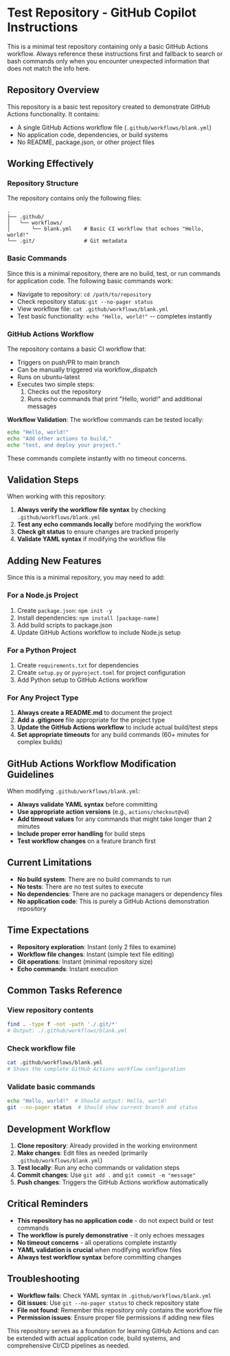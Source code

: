 # Test Repository - GitHub Copilot Instructions

This is a minimal test repository containing only a basic GitHub Actions workflow. Always reference these instructions first and fallback to search or bash commands only when you encounter unexpected information that does not match the info here.

## Repository Overview
This repository is a basic test repository created to demonstrate GitHub Actions functionality. It contains:
- A single GitHub Actions workflow file (`.github/workflows/blank.yml`)
- No application code, dependencies, or build systems
- No README, package.json, or other project files

## Working Effectively

### Repository Structure
The repository contains only the following files:
```
.
├── .github/
│   └── workflows/
│       └── blank.yml    # Basic CI workflow that echoes "Hello, world!"
└── .git/                # Git metadata
```

### Basic Commands
Since this is a minimal repository, there are no build, test, or run commands for application code. The following basic commands work:

- Navigate to repository: `cd /path/to/repository`
- Check repository status: `git --no-pager status`
- View workflow file: `cat .github/workflows/blank.yml`
- Test basic functionality: `echo "Hello, world!"` -- completes instantly

### GitHub Actions Workflow
The repository contains a basic CI workflow that:
- Triggers on push/PR to main branch
- Can be manually triggered via workflow_dispatch
- Runs on ubuntu-latest
- Executes two simple steps:
  1. Checks out the repository
  2. Runs echo commands that print "Hello, world!" and additional messages

**Workflow Validation**: The workflow commands can be tested locally:
```bash
echo "Hello, world!"
echo "Add other actions to build,"
echo "test, and deploy your project."
```
These commands complete instantly with no timeout concerns.

## Validation Steps
When working with this repository:
1. **Always verify the workflow file syntax** by checking `.github/workflows/blank.yml`
2. **Test any echo commands locally** before modifying the workflow
3. **Check git status** to ensure changes are tracked properly
4. **Validate YAML syntax** if modifying the workflow file

## Adding New Features
Since this is a minimal repository, you may need to add:

### For a Node.js Project
1. Create `package.json`: `npm init -y`
2. Install dependencies: `npm install [package-name]`
3. Add build scripts to package.json
4. Update GitHub Actions workflow to include Node.js setup

### For a Python Project  
1. Create `requirements.txt` for dependencies
2. Create `setup.py` or `pyproject.toml` for project configuration
3. Add Python setup to GitHub Actions workflow

### For Any Project Type
1. **Always create a README.md** to document the project
2. **Add a .gitignore** file appropriate for the project type
3. **Update the GitHub Actions workflow** to include actual build/test steps
4. **Set appropriate timeouts** for any build commands (60+ minutes for complex builds)

## GitHub Actions Workflow Modification Guidelines
When modifying `.github/workflows/blank.yml`:
- **Always validate YAML syntax** before committing
- **Use appropriate action versions** (e.g., `actions/checkout@v4`)
- **Add timeout values** for any commands that might take longer than 2 minutes
- **Include proper error handling** for build steps
- **Test workflow changes** on a feature branch first

## Current Limitations
- **No build system**: There are no build commands to run
- **No tests**: There are no test suites to execute  
- **No dependencies**: There are no package managers or dependency files
- **No application code**: This is purely a GitHub Actions demonstration repository

## Time Expectations
- **Repository exploration**: Instant (only 2 files to examine)
- **Workflow file changes**: Instant (simple text file editing)
- **Git operations**: Instant (minimal repository size)
- **Echo commands**: Instant execution

## Common Tasks Reference

### View repository contents
```bash
find . -type f -not -path './.git/*'
# Output: ./.github/workflows/blank.yml
```

### Check workflow file
```bash
cat .github/workflows/blank.yml
# Shows the complete GitHub Actions workflow configuration
```

### Validate basic commands
```bash
echo "Hello, world!"  # Should output: Hello, world!
git --no-pager status  # Should show current branch and status
```

## Development Workflow
1. **Clone repository**: Already provided in the working environment
2. **Make changes**: Edit files as needed (primarily `.github/workflows/blank.yml`)
3. **Test locally**: Run any echo commands or validation steps
4. **Commit changes**: Use `git add .` and `git commit -m "message"`
5. **Push changes**: Triggers the GitHub Actions workflow automatically

## Critical Reminders
- **This repository has no application code** - do not expect build or test commands
- **The workflow is purely demonstrative** - it only echoes messages
- **No timeout concerns** - all operations complete instantly
- **YAML validation is crucial** when modifying workflow files
- **Always test workflow syntax** before committing changes

## Troubleshooting
- **Workflow fails**: Check YAML syntax in `.github/workflows/blank.yml`
- **Git issues**: Use `git --no-pager status` to check repository state
- **File not found**: Remember this repository only contains the workflow file
- **Permission issues**: Ensure proper file permissions if adding new files

This repository serves as a foundation for learning GitHub Actions and can be extended with actual application code, build systems, and comprehensive CI/CD pipelines as needed.